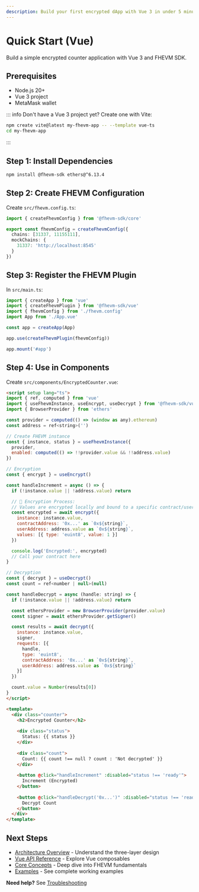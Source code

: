 ```yaml
---
description: Build your first encrypted dApp with Vue 3 in under 5 minutes.
---
```


# Quick Start (Vue)

Build a simple encrypted counter application with Vue 3 and FHEVM SDK.

## Prerequisites

- Node.js 20+
- Vue 3 project
- MetaMask wallet

::: info
Don't have a Vue 3 project yet? Create one with Vite:
```bash
npm create vite@latest my-fhevm-app -- --template vue-ts
cd my-fhevm-app
```
:::

## Step 1: Install Dependencies

```bash
npm install @fhevm-sdk ethers@^6.13.4
```

## Step 2: Create FHEVM Configuration

Create `src/fhevm.config.ts`:

```typescript
import { createFhevmConfig } from '@fhevm-sdk/core'

export const fhevmConfig = createFhevmConfig({
  chains: [31337, 11155111],
  mockChains: {
    31337: 'http://localhost:8545'
  }
})
```

## Step 3: Register the FHEVM Plugin

In `src/main.ts`:

```typescript
import { createApp } from 'vue'
import { createFhevmPlugin } from '@fhevm-sdk/vue'
import { fhevmConfig } from './fhevm.config'
import App from './App.vue'

const app = createApp(App)

app.use(createFhevmPlugin(fhevmConfig))

app.mount('#app')
```

## Step 4: Use in Components

Create `src/components/EncryptedCounter.vue`:

```html
<script setup lang="ts">
import { ref, computed } from 'vue'
import { useFhevmInstance, useEncrypt, useDecrypt } from '@fhevm-sdk/vue'
import { BrowserProvider } from 'ethers'

const provider = computed(() => (window as any).ethereum)
const address = ref<string>('')

// Create FHEVM instance
const { instance, status } = useFhevmInstance({
  provider,
  enabled: computed(() => !!provider.value && !!address.value)
})

// Encryption
const { encrypt } = useEncrypt()

const handleIncrement = async () => {
  if (!instance.value || !address.value) return

  // 🔐 Encryption Process:
  // Values are encrypted locally and bound to a specific contract/user pair.
  const encrypted = await encrypt({
    instance: instance.value,
    contractAddress: '0x...' as `0x${string}`,
    userAddress: address.value as `0x${string}`,
    values: [{ type: 'euint8', value: 1 }]
  })

  console.log('Encrypted:', encrypted)
  // Call your contract here
}

// Decryption
const { decrypt } = useDecrypt()
const count = ref<number | null>(null)

const handleDecrypt = async (handle: string) => {
  if (!instance.value || !address.value) return

  const ethersProvider = new BrowserProvider(provider.value)
  const signer = await ethersProvider.getSigner()

  const results = await decrypt({
    instance: instance.value,
    signer,
    requests: [{
      handle,
      type: 'euint8',
      contractAddress: '0x...' as `0x${string}`,
      userAddress: address.value as `0x${string}`
    }]
  })

  count.value = Number(results[0])
}
</script>

<template>
  <div class="counter">
    <h2>Encrypted Counter</h2>
    
    <div class="status">
      Status: {{ status }}
    </div>
    
    <div class="count">
      Count: {{ count !== null ? count : 'Not decrypted' }}
    </div>
    
    <button @click="handleIncrement" :disabled="status !== 'ready'">
      Increment (Encrypted)
    </button>
    
    <button @click="handleDecrypt('0x...')" :disabled="status !== 'ready'">
      Decrypt Count
    </button>
  </div>
</template>
```

## Next Steps

- [Architecture Overview](architecture-overview.md) - Understand the three-layer design
- [Vue API Reference](../api-reference/vue/README.md) - Explore Vue composables
- [Core Concepts](../core-concepts/README.md) - Deep dive into FHEVM fundamentals
- [Examples](../examples/README.md) - See complete working examples

**Need help?** See [Troubleshooting](../troubleshooting/common-errors.md)

